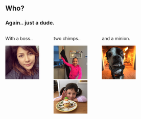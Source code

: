 <h2 class="muted">Who?</h2>

### Again.. just a dude. <!-- .element: class="fragment" -->

<div style="display: flex;">
  <div class="fragment" style="flex: .3;">
    <p>With a boss..</p>
    <img class="noborder" src="images/liz2.jpg" alt="" style="width: 70%;">
  </div>
  <div class="fragment" style="flex: .3;">
    <p>two chimps..</p>
    <img class="noborder" src="images/izzy.jpg" alt="" style="width: 70%;">
    <img class="noborder" src="images/emma.jpg" alt="" style="width: 70%;">
  </div>
  <div class="fragment" style="flex: .3;">
    <p>and a minion.</p>
    <img class="noborder" src="images/marco.jpg" alt="" style="width: 70%;">
  </div>
</div>
